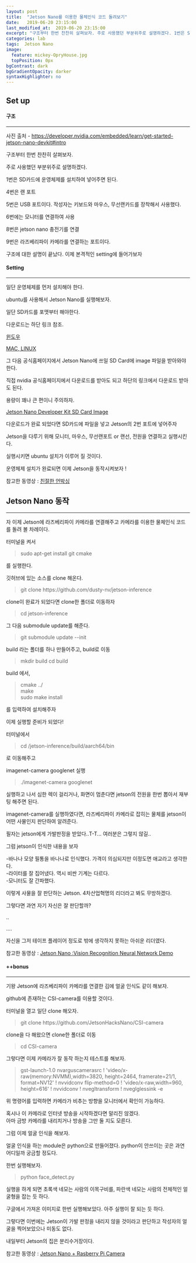 ```yaml
---
layout: post
title:  "Jetson Nano를 이용한 물체인식 코드 돌려보기"
date:   2019-06-20 23:15:00
last_modified_at:  2019-06-20 23:15:00
excerpt: "구조부터 한번 찬찬히 살펴보자. 주로 사용했던 부분위주로 설명하겠다. 1번은 SD카드에 운영체제를 설치하여 넣어주면 된다. 4번은 랜 포트 5번은 USB 포트이다...."
categories: lab
tags:  Jetson Nano
image:
  feature: mickey-OpryHouse.jpg
  topPosition: 0px
bgContrast: dark
bgGradientOpacity: darker
syntaxHighlighter: no
---
```



Set up
--


#### 구조
***
<div class="img img--fullContainer img--14xLeading" style="background-image: url({{ site.baseurl_posts_img }}jetson-nano-dev-kit-top-r6-HR.png);"></div>

사진 출처 - https://developer.nvidia.com/embedded/learn/get-started-jetson-nano-devkit#intro

구조부터 한번 찬찬히 살펴보자.

주로 사용했던 부분위주로 설명하겠다.

1번은 SD카드에 운영체제를 설치하여 넣어주면 된다.

4번은 랜 포트

5번은 USB 포트이다. 작성자는 키보드와 마우스, 무선랜카드를 장착해서 사용했다.

6번에는 모니터를 연결하여 사용

8번은 jetson nano 충전기를 연결

9번은 라즈베리파이 카메라를 연결하는 포트이다.

구조에 대한 설명이 끝났다. 이제 본격적인 setting에 들어가보자

#### Setting
***
일단 운영체제를 먼저 설치해야 한다.

ubuntu를 사용해서 Jetson Nano를 실행해보자.

일단 SD카드를 포맷부터 해야한다.

다운로드는 하단 링크 참조.

[윈도우](https://www.sdcard.org/downloads/formatter/eula_windows/)

[MAC, LINUX](https://www.balena.io/etcher/)

그 다음 공식홈페이지에서 Jetson Nano에 쓰일 SD Card에 image 파일을 받아와야 한다.

직접 nvidia 공식홈페이지에서 다운로드를 받아도 되고 하단의 링크에서 다운로드 받아도 된다.

용량이 꽤나 큰 편이니 주의하자.

[Jetson Nano Developer Kit SD Card Image](https://developer.nvidia.com/embedded/dlc/jetson-nano-dev-kit-sd-card-image)

다운로드가 완료 되었다면 SD카드에 파일을 넣고 Jetson의 2번 포트에 넣어주자

Jetson을 다루기 위해 모니터, 마우스, 무선랜포트 or 랜선, 전원을 연결하고 실행시킨다.

실행시키면 ubuntu 설치가 이루어 질 것이다.

운영체제 설치가 완료되면 이제 Jetson을 동작시켜보자 !

참고한 동영상 : [친절한 언박싱](https://www.youtube.com/watch?v=km0yT99eVTY)


Jetson Nano 동작
--
***

자 이제 Jetson에 라즈베리파이 카메라를 연결해주고 카메라를 이용한 물체인식 코드를 돌려 볼 차례이다.

터미널을 켜서
<blockquote class="u--startsWithDoubleQuote">sudo apt-get install git cmake</blockquote>
를 실행한다.

깃허브에 있는 소스를 clone 해온다.
<blockquote class="u--startsWithDoubleQuote">git clone https://github.com/dusty-nv/jetson-inference</blockquote>


clone이 완료가 되었다면 clone한 폴더로 이동하자
<blockquote class="u--startsWithDoubleQuote">cd jetson-inference</blockquote>

그 다음 submodule update를 해준다.
<blockquote class="u--startsWithDoubleQuote">git submodule update --init</blockquote>

build 라는 폴더를 하나 만들어주고, build로 이동
<blockquote class="u--startsWithDoubleQuote">mkdir build  
cd build</blockquote>

build 에서,
<blockquote class="u--startsWithDoubleQuote">cmake ../<br>  
make<br>  
sudo make install</blockquote> 를 입력하여 설치해주자

이제 실행할 준비가 되었다!

터미널에서
<blockquote class="u--startsWithDoubleQuote">cd /jetson-inference/build/aarch64/bin</blockquote> 로 이동해주고

imagenet-camera googlenet 실행
<blockquote class="u--startsWithDoubleQuote">./imagenet-camera googlenet</blockquote>

실행하고 나서 심한 렉이 걸리거나, 화면이 멈춘다면 jetson의 전원을 한번 뽑아서 재부팅 해주면 된다.

imagenet-camera를 실행하였다면, 라즈베리파이 카메라로 잡히는 물체를 jetson이 어떤 사물인지 판단하여 알려준다.

필자는 jetson에게 가발판정을 받았다..T-T...
여러분은 그렇지 않길..

그럼 jetson이 인식한 내용을 보자

<div class="img img--fullContainer img--14xLeading" style="background-image: url({{ site.baseurl_posts_img }}JetsonNanoBananaCheck.png);"></div>
-바나나 모양 필통을 바나나로 인식했다. 가격이 의심되지만 이정도면 애교라고 생각한다.

<div class="img img--fullContainer img--14xLeading" style="background-image: url({{ site.baseurl_posts_img }}JetsonNanoLighterCheck.png);"></div>
-라이터를 잘 집어냈다. 역시 비싼 기계는 다르다.

<div class="img img--fullContainer img--14xLeading" style="background-image: url({{ site.baseurl_posts_img }}JetsonNanoMonitorCheck.png);"></div>
-모니터도 잘 간파했다.

이렇게 사물을 잘 판단하는 Jetson. 4차산업혁명의 리더라고 봐도 무방하겠다.

그렇다면 과연 자기 자신은 잘 판단할까?

<div class="img img--fullContainer img--14xLeading" style="background-image: url({{ site.baseurl_posts_img }}JetsonNanoSelfCheck.png);"></div>
..  

....  

자신을 그저 테이프 플레이어 정도로 밖에 생각하지 못하는 아쉬운 리더였다.

참고한 동영상 : [Jetson Nano :Vision Recognition Neural Network Demo](https://www.youtube.com/watch?v=k5pXXmTkPNM)

#### ++bonus
***
기왕 Jetson에 라즈베리파이 카메라를 연결한 김에 얼굴 인식도 같이 해보자.

github에 존재하는 CSI-camera를 이용할 것이다.

터미널을 열고 일단 clone 해오자.
<blockquote class="u--startsWithDoubleQuote">git clone https://github.com/JetsonHacksNano/CSI-camera</blockquote>

clone을 다 해왔으면 clone한 폴더로 이동
<blockquote class="u--startsWithDoubleQuote">cd CSI-camera</blockquote>

그렇다면 이제 카메라가 잘 동작 하는지 테스트를 해보자.
<blockquote class="u--startsWithDoubleQuote">gst-launch-1.0 nvarguscamerasrc ! 'video/x-raw(memory:NVMM),width=3820, height=2464, framerate=21/1, format=NV12' ! nvvidconv flip-method=0 ! 'video/x-raw,width=960, height=616' ! nvvidconv ! nvegltransform ! nveglglessink -e</blockquote>

위 명령어를 입력하면 카메라가 비추는 방향을 모니터에서 확인이 가능하다.

혹시나 이 카메라로 인터넷 방송을 시작하겠다면 말리진 않겠다.  
아마 금방 카메라를 내리치거나 방송을 그만 둘 지도 모른다.

그럼 이제 얼굴 인식을 해보자.

얼굴 인식을 하는 module은 python으로 만들어졌다. python이 안쓰이는 곳은 과연 어디일까 궁금할 정도다.

한번 실행해보자.
<blockquote class="u--startsWithDoubleQuote">python face_detect.py</blockquote>

실행을 하게 되면 초록색 네모는 사람의 이목구비를, 파란색 네모는 사람의 전체적인 얼굴형을 잡는 듯 하다.

<div class="img img--fullContainer img--14xLeading" style="background-image: url({{ site.baseurl_posts_img }}JetsonNanoHumanCheck.png);"></div>
구글에서 가져온 이미지로 한번 실행해보았다. 아주 실행이 잘 되는 듯 하다.

그렇다면 이번에는 Jetson이 가발 판정을 내리지 않을 것이라고 판단하고 작성자의 얼굴을 찍어보았으나 미동도 없다.

내일부터 Jetson의 집은 분리수거장이다.

참고한 동영상 : [Jetson Nano + Rasberry Pi Camera](https://www.youtube.com/watch?v=dHvb225Pw1s)
